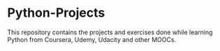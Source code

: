 # Python-Projects
This repository contains the projects and exercises done while learning Python from Coursera, Udemy, Udacity and other MOOCs.
